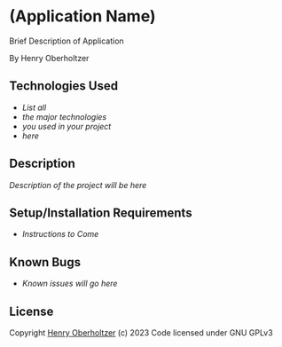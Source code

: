 # (Application Name)

Brief Description of Application

By Henry Oberholtzer

## Technologies Used

*   _List all_
*   _the major technologies_
*   _you used in your project_
*   _here_

## Description

_Description of the project will be here_

## Setup/Installation Requirements

*   _Instructions to Come_

## Known Bugs

*   _Known issues will go here_

## License

Copyright [Henry Oberholtzer](https://www.henryoberholtzer.com/) (c) 2023
Code licensed under GNU GPLv3
